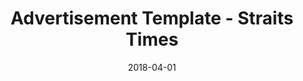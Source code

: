 ---
layout: post
title:  "Advertisement Template - Straits Times"
date:   2018-04-01
file_url: "/media/forms-&-templates/files/advertisement-template-straits-times.doc"
---
